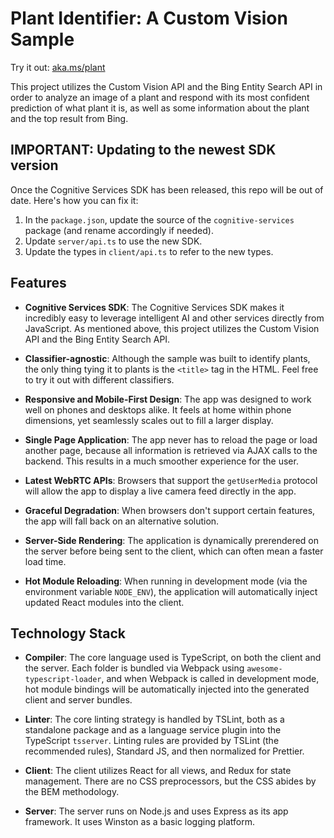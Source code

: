 # Plant Identifier: A Custom Vision Sample

Try it out: [aka.ms/plant](https://aka.ms/plant)

This project utilizes the Custom Vision API and the Bing Entity Search API in order to analyze an image of a plant and respond with its most confident prediction of what plant it is, as well as some information about the plant and the top result from Bing.

## IMPORTANT: Updating to the newest SDK version

Once the Cognitive Services SDK has been released, this repo will be out of date. Here's how you can fix it:

1. In the `package.json`, update the source of the `cognitive-services` package (and rename accordingly if needed).
1. Update `server/api.ts` to use the new SDK.
1. Update the types in `client/api.ts` to refer to the new types.

## Features

- **Cognitive Services SDK**: The Cognitive Services SDK makes it incredibly easy to leverage intelligent AI and other services directly from JavaScript. As mentioned above, this project utilizes the Custom Vision API and the Bing Entity Search API.

- **Classifier-agnostic**: Although the sample was built to identify plants, the only thing tying it to plants is the `<title>` tag in the HTML. Feel free to try it out with different classifiers.

- **Responsive and Mobile-First Design**: The app was designed to work well on phones and desktops alike. It feels at home within phone dimensions, yet seamlessly scales out to fill a larger display.

- **Single Page Application**: The app never has to reload the page or load another page, because all information is retrieved via AJAX calls to the backend. This results in a much smoother experience for the user.

- **Latest WebRTC APIs**: Browsers that support the `getUserMedia` protocol will allow the app to display a live camera feed directly in the app.

- **Graceful Degradation**: When browsers don't support certain features, the app will fall back on an alternative solution.

- **Server-Side Rendering**: The application is dynamically prerendered on the server before being sent to the client, which can often mean a faster load time.

- **Hot Module Reloading**: When running in development mode (via the environment variable `NODE_ENV`), the application will automatically inject updated React modules into the client.

## Technology Stack

- **Compiler**: The core language used is TypeScript, on both the client and the server. Each folder is bundled via Webpack using `awesome-typescript-loader`, and when Webpack is called in development mode, hot module bindings will be automatically injected into the generated client and server bundles.

- **Linter**: The core linting strategy is handled by TSLint, both as a standalone package and as a language service plugin into the TypeScript `tsserver`. Linting rules are provided by TSLint (the recommended rules), Standard JS, and then normalized for Prettier.

- **Client**: The client utilizes React for all views, and Redux for state management. There are no CSS preprocessors, but the CSS abides by the BEM methodology.

- **Server**: The server runs on Node.js and uses Express as its app framework. It uses Winston as a basic logging platform.
